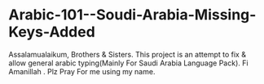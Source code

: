 # Arabic-101--Soudi-Arabia-Missing-Keys-Added
Assalamualaikum, Brothers &amp; Sisters. This project is an attempt to fix &amp; allow general arabic typing(Mainly For Saudi Arabia Language Pack). Fi Amanillah . Plz Pray For me using my name.

